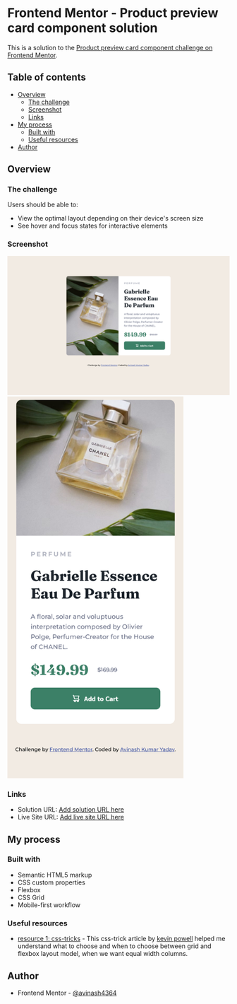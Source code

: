 # Frontend Mentor - Product preview card component solution

This is a solution to the [Product preview card component challenge on Frontend Mentor](https://www.frontendmentor.io/challenges/product-preview-card-component-GO7UmttRfa).

## Table of contents

- [Overview](#overview)
  - [The challenge](#the-challenge)
  - [Screenshot](#screenshot)
  - [Links](#links)
- [My process](#my-process)
  - [Built with](#built-with)
  - [Useful resources](#useful-resources)
- [Author](#author)

## Overview

### The challenge

Users should be able to:

- View the optimal layout depending on their device's screen size
- See hover and focus states for interactive elements

### Screenshot

![](/images/Screen%20Shot%202023-06-22%20at%2023.05.51.png)
<img src="./images/Screen%20Shot%202023-06-22%20at%2023.06.27.png" width="400"></img>

### Links

- Solution URL: [Add solution URL here](https://your-solution-url.com)
- Live Site URL: [Add live site URL here](https://your-live-site-url.com)

## My process

### Built with

- Semantic HTML5 markup
- CSS custom properties
- Flexbox
- CSS Grid
- Mobile-first workflow

### Useful resources

- [resource 1: css-tricks](https://css-tricks.com/equal-columns-with-flexbox-its-more-complicated-than-you-might-think/) - This css-trick article by [kevin powell](https://css-tricks.com/author/kevinpowell/) helped me understand what to choose and when to choose between grid and flexbox layout model, when we want equal width columns.

## Author

- Frontend Mentor - [@avinash4364](https://www.frontendmentor.io/profile/avinash4364)
